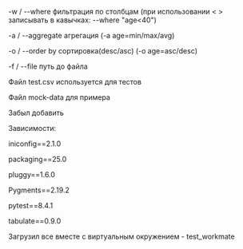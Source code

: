 -w / --where фильтрация по столбцам (при использовании < > записывать в кавычках: --where "age<40")

-a / --aggregate агрегация (-a age=min/max/avg)

-o / --order by сортировка(desc/asc) (-o age=asc/desc)

-f / --file путь до файла

Файл test.csv используется для тестов

Файл mock-data для примера

Забыл добавить

Зависимости:

iniconfig==2.1.0

packaging==25.0

pluggy==1.6.0

Pygments==2.19.2

pytest==8.4.1

tabulate==0.9.0

Загрузил все вместе с виртуальным окружением - test_workmate

